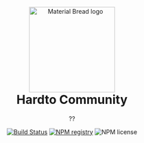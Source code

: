<p align="center" style="margin-bottom: 0px !important;">
  <img width="200" src="https://avatars.githubusercontent.com/u/128695737?v=4" alt="Material Bread logo" align="center">
</p>
<h1 align="center" style="margin-top: 0px;">Hardto Community</h1>

<p align="center" >??</p>

<div align="center" >

[![Build Status](https://img.shields.io/travis/codypearce/material-bread/master.svg?style=for-the-badge)](https://travis-ci.org/codypearce/material-bread) [![NPM registry](https://img.shields.io/npm/v/hardto-npm?style=for-the-badge)](https://www.npmjs.com/package/hardto-npm) ![NPM license](https://img.shields.io/badge/license-mit-red.svg?style=for-the-badge)
